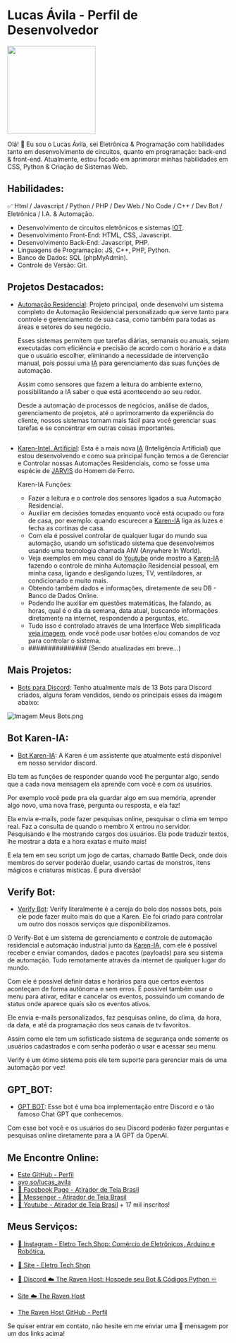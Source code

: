 # Lucas Ávila - Perfil de Desenvolvedor

<a href="https://github.com/GittServer/Gitt_Server#readme">
    <img src="https://scontent.fpoa46-1.fna.fbcdn.net/v/t39.30808-6/328348771_727272662352053_3391870648280424655_n.jpg?_nc_cat=100&ccb=1-7&_nc_sid=efb6e6&_nc_ohc=jXN-5plRm2YAX8xc7Hs&_nc_ht=scontent.fpoa46-1.fna&oh=00_AfDQNrQuXBPBfy_AnBXsz1qG3b9Y3Y5xgaut_Bj2N4f6Jg&oe=65922AB0" width="200" height="200"/></a> 

Olá! 👋 Eu sou o Lucas Ávila, sei Eletrônica & Programação com habilidades tanto em desenvolvimento de circuitos, quanto em programação: back-end & front-end. 
Atualmente, estou focado em aprimorar minhas habilidades em CSS, Python & Criação de Sistemas Web.

## Habilidades:

✅ Html / Javascript / Python / PHP / Dev Web / No Code / C++ / Dev Bot / Eletrônica / I.A. & Automação. 

- Desenvolvimento de circuitos eletrônicos e sistemas [IOT](https://pt.wikipedia.org/wiki/Internet_das_coisas).
- Desenvolvimento Front-End: HTML, CSS, Javascript.
- Desenvolvimento Back-End: Javascript, PHP.
- Linguagens de Programação: JS, C++, PHP, Python.
- Banco de Dados: SQL (phpMyAdmin).
- Controle de Versão: Git.

## Projetos Destacados:

- [Automação Residencial](https://www.youtube.com/channel/UCno6xFnMhesQarJX6qEOqpg): Projeto principal, onde desenvolvi um sistema completo de Automação Residencial personalizado que serve tanto para controle e gerenciamento de sua casa, como também para todas as áreas e setores do seu negócio.

  Esses sistemas permitem que tarefas diárias, semanais ou anuais, sejam executadas com eficiência e precisão de acordo com o horário e a data que o usuário escolher,   eliminando a necessidade de intervenção manual, pois possui uma [IA](https://pt.wikipedia.org/wiki/Intelig%C3%AAncia_artificial#) para gerenciamento das suas funções de automação.

  Assim como sensores que fazem a leitura do ambiente externo, possibilitando a IA saber o que está acontecendo ao seu redor.

  Desde a automação de processos de negócios, análise de dados, gerenciamento de projetos, até o aprimoramento da experiência do cliente, nossos sistemas tornam mais    fácil para você gerenciar suas tarefas e se concentrar em outras coisas importantes.
##  
- [Karen-Intel. Artificial](https://www.youtube.com/channel/UCno6xFnMhesQarJX6qEOqpg): Esta é a mais nova [IA](https://pt.wikipedia.org/wiki/Intelig%C3%AAncia_artificial#) (Inteligência Artificial) que estou desenvolvendo e como sua principal função temos a de Gerenciar e Controlar nossas Automações Residenciais, como se fosse uma espécie de [JARVIS](https://pt.wikipedia.org/wiki/J.A.R.V.I.S.#) do Homem de Ferro.

  Karen-IA Funções:
  - Fazer a leitura e o controle dos sensores ligados a sua Automação Residencial.
  - Auxiliar em decisões tomadas enquanto você está ocupado ou fora de casa, por exemplo: quando escurecer a [Karen-IA](https://www.youtube.com/channel/UCno6xFnMhesQarJX6qEOqpg) liga as luzes e fecha as cortinas de casa.
  - Com ela é possivel controlar de qualquer lugar do mundo sua automação, usando um sofisticado sistema que desenvolvemos usando uma tecnologia chamada AIW (Anywhere In World).
  - Veja exemplos em meu canal do [Youtube](https://www.youtube.com/channel/UCno6xFnMhesQarJX6qEOqpg) onde mostro a [Karen-IA](https://www.youtube.com/channel/UCno6xFnMhesQarJX6qEOqpg) fazendo o controle de minha Automação Residencial pessoal, em minha casa, ligando e desligando luzes, TV, ventiladores, ar condicionado e muito mais.
  - Obtendo também dados e informações, diretamente de seu DB - Banco de Dados Online.
  - Podendo lhe auxiliar em questões matemáticas, lhe falando, as horas, qual é o dia da semana, data atual, buscando informações diretamente na internet, respondendo a perguntas, etc.
  - Tudo isso é controlado através de uma Interface Web simplificada [veja imagem](https://cdn.discordapp.com/attachments/1058257537377517608/1177175265391149188/aaaaaaaaa.png?ex=65718ce6&is=655f17e6&hm=a61624c51459089e4be646975d3b9bc070b8ae87d61a7f4db4ee618efe1d0673&), onde você pode usar botões e/ou comandos de voz para controlar o sistema.
  - ############### (Sendo atualizadas em breve...)

## Mais Projetos:
- [Bots para Discord](https://www.google.com/search?client=firefox-b-d&q=bot+discord+o+que+%C3%A9): Tenho atualmente mais de 13 Bots para Discord criados, alguns foram vendidos, sendo os principais esses da imagem abaixo: 

![Imagem Meus Bots.png](https://scontent.fpoa46-1.fna.fbcdn.net/v/t39.30808-6/414012530_5288289807961964_262230620681058175_n.jpg?_nc_cat=103&ccb=1-7&_nc_sid=3635dc&_nc_ohc=gQ5HvU_FvNkAX-4bIAf&_nc_ht=scontent.fpoa46-1.fna&oh=00_AfBpcrucxNPqn5WPrrbocVkKlRlTS8fmlLYvywohjOqL_w&oe=65911537)    

## Bot Karen-IA:
- [Bot Karen-IA](https://eletro-tech-shop.vercel.app/#karen): A Karen é um assistente que atualmente está disponível em nosso servidor discord.
  
Ela tem as funções de responder quando você lhe perguntar algo, sendo que a cada nova mensagem ela aprende com você e com os usuários.

Por exemplo você pede pra ela guardar algo em sua memória, aprender algo novo, uma nova frase, pergunta ou resposta, e ela faz!

Ela envia e-mails, pode fazer pesquisas online, pesquisar o clima em tempo real.
Faz a consulta de quando o membro X entrou no servidor. Pesquisando e lhe mostrando cargos dos usuários. Ela pode traduzir textos, lhe mostrar a data e a hora exatas e muito mais!

E ela tem em seu script um jogo de cartas, chamado Battle Deck, onde dois membros do server poderão duelar, usando cartas de monstros, itens mágicos e criaturas místicas.
É pura diversão!

## Verify Bot:
- [Verify Bot](https://eletro-tech-shop.vercel.app/#verify): Verify literalmente é a cereja do bolo dos nossos bots, pois ele pode fazer muito mais do que a Karen.
Ele foi criado para controlar um outro dos nossos serviços que disponibilizamos.

O Verify-Bot é um sistema de gerenciamento e controle de automação residencial e automação industrial junto da [Karen-IA](https://www.youtube.com/channel/UCno6xFnMhesQarJX6qEOqpg), com ele é possível receber e enviar comandos, dados e pacotes (payloads) para seu sistema de automação.
Tudo remotamente através da internet de qualquer lugar do mundo.

Com ele é possível definir datas e horários para que certos eventos aconteçam de forma autônoma e sem erros. É possível também usar o menu para ativar, editar e cancelar os eventos, possuindo um comando de status onde aparece quais são os eventos ativos.

Ele envia e-mails personalizados, faz pesquisas online, do clima, da hora, da data, e até da programação dos seus canais de tv favoritos.

Assim como ele tem um sofisticado sistema de segurança onde somente os usuários cadastrados e com senha poderão o usar e acessar seu menu.

Verify é um ótimo sistema pois ele tem suporte para gerenciar mais de uma automação por vez! 

## GPT_BOT:
- [GPT BOT](https://eletro-tech-shop.vercel.app/#gpt): Esse bot é uma boa implementação entre Discord e o tão famoso Chat GPT que conhecemos.
 
Com esse bot você e os usuários do seu Discord poderão fazer perguntas e pesquisas online diretamente para a IA GPT da OpenAI. 

## Me Encontre Online:

- [Este GitHub - Perfil](https://github.com/GittServer/Gitt_Server#readme)
- [ayo.so/lucas_avila](https://ayo.so/lucas_avila)
- [💬 Facebook Page - Atirador de Teia Brasil](https://facebook.com/adtbr.web.shooter.project)
- [💬 Messenger - Atirador de Teia Brasil](https://m.me/adtbr.web.shooter.project)
- [💬 Youtube - Atirador de Teia Brasil](https://www.youtube.com/channel/UCno6xFnMhesQarJX6qEOqpg) + 17 mil inscritos!

## Meus Serviços:  
- [💬 Instagram - Eletro Tech Shop: Comércio de Eletrônicos, Arduino e Robótica.](https://instagram.com/eletro.tech.shop)
- [💬 Site - Eletro Tech Shop](https://eletrotechshop.mercadoshops.com.br/)

- [💬 Discord ☁️ The Raven Host: Hospede seu Bot & Códigos Python ♾️](https://discord.gg/5U2a6jehMh)
- [Site ☁️ The Raven Host](https://sites.google.com/view/the-raven-host)
- [The Raven Host GitHub - Perfil](https://github.com/The-Raven-Host) <!-- Criado pelo ADM Host: (src = luizdeveloper) https://discord.com/channels/@me/1162077239328911461 -->

Se quiser entrar em contato, não hesite em me enviar uma 💬 mensagem por um dos links acima!

</body>
</html>
